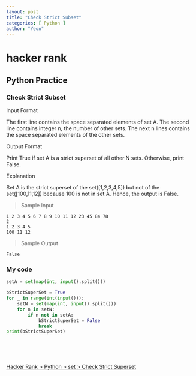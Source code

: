 ```yaml
---
layout: post
title: "Check Strict Subset"
categories: [ Python ]
author: "Yeon"
---
```


# hacker rank

## Python Practice
### Check Strict Subset

Input Format

The first line contains the space separated elements of set A. 
The second line contains integer n, the number of other sets. 
The next n lines contains the space separated elements of the other sets.

Output Format

Print True if set A is a strict superset of all other N sets. Otherwise, print False.

Explanation

Set A is the strict superset of the set([1,2,3,4,5]) but not of the set([100,11,12]) because 100 is not in set A. 
Hence, the output is False.

> Sample Input
~~~
1 2 3 4 5 6 7 8 9 10 11 12 23 45 84 78
2
1 2 3 4 5
100 11 12
~~~

> Sample Output
~~~
False
~~~

### My code
```python
setA = set(map(int, input().split()))

bStrictSuperSet = True
for _ in range(int(input())):
    setN = set(map(int, input().split()))
    for n in setN:
        if n not in setA:
            bStrictSuperSet = False
            break
print(bStrictSuperSet)
    
```

<br>
<br>

[Hacker Rank > Python > set > Check Strict Superset ](https://www.hackerrank.com/challenges/py-check-strict-superset/problem)